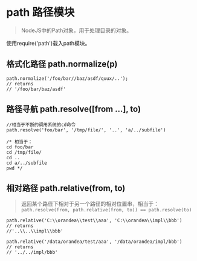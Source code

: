 # path 路径模块

> NodeJS中的Path对象，用于处理目录的对象。

使用require('path')载入path模块。


## 格式化路径  path.normalize(p)

    path.normalize('/foo/bar//baz/asdf/quux/..');
    // returns
    // '/foo/bar/baz/asdf'


## 路径寻航 path.resolve([from ...], to)

    //相当于不断的调用系统的cd命令
    path.resolve('foo/bar', '/tmp/file/', '..', 'a/../subfile')
    
    /* 相当于：
    cd foo/bar
    cd /tmp/file/
    cd ..
    cd a/../subfile
    pwd */

## 相对路径 path.relative(from, to)

> 返回某个路径下相对于另一个路径的相对位置串，相当于：
`path.resolve(from, path.relative(from, to)) == path.resolve(to)`

    path.relative('C:\\orandea\\test\\aaa', 'C:\\orandea\\impl\\bbb')
    // returns
    //'..\\..\\impl\\bbb'
    
    path.relative('/data/orandea/test/aaa', '/data/orandea/impl/bbb')
    // returns
    // '../../impl/bbb'
